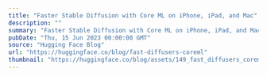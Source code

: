 ```yaml
---
title: "Faster Stable Diffusion with Core ML on iPhone, iPad, and Mac"
description: ""
summary: "Faster Stable Diffusion with Core ML on iPhone, iPad, and Mac WWDC’23 (Apple Worldwide Developers Co..."
pubDate: "Thu, 15 Jun 2023 00:00:00 GMT"
source: "Hugging Face Blog"
url: "https://huggingface.co/blog/fast-diffusers-coreml"
thumbnail: "https://huggingface.co/blog/assets/149_fast_diffusers_coreml/thumbnail.png"
---
```


